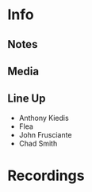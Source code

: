 # Info

## Notes

## Media 

## Line Up

* Anthony Kiedis
* Flea
* John Frusciante
* Chad Smith

# Recordings
